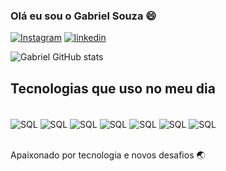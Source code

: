 ### Olá eu sou o Gabriel Souza 😄

[![Instagram](https://img.shields.io/badge/Instagram-E4405F?style=for-the-badge&logo=instagram&logoColor=white)](https://www.instagram.com/biielsouza__/)
[![linkedin](    https://img.shields.io/badge/LinkedIn-0077B5?style=for-the-badge&logo=linkedin&logoColor=white)](https://www.linkedin.com/in/gabriel-souza-829681191/)

![Gabriel GitHub stats](https://github-readme-stats.vercel.app/api?username=GabrielSouzaJesus&show_icons=true&theme=dracula)

## Tecnologias que uso no meu dia

<div style='display: inline_block'><br/>
    <img align="center" alt="SQL" src="https://img.shields.io/badge/MySQL-00000F?style=for-the-badge&logo=mysql&logoColor=white"/>
    <img align="center" alt="SQL" src="https://img.shields.io/badge/Oracle-F80000?style=for-the-badge&logo=oracle&logoColor=black"/>
    <img align="center" alt="SQL" src="https://img.shields.io/badge/Python-3776AB?style=for-the-badge&logo=python&logoColor=white"/>
    <img align="center" alt="SQL" src="https://img.shields.io/badge/Microsoft_Excel-217346?style=for-the-badge&logo=microsoft-excel&logoColor=white"/>
    <img align="center" alt="SQL" src="https://img.shields.io/badge/SAP-0FAAFF?style=for-the-badge&logo=sap&logoColor=white"/>
    <img align="center" alt="SQL" src="https://img.shields.io/badge/Powershell-2CA5E0?style=for-the-badge&logo=powershell&logoColor=white"/>
    <img align="center" alt="SQL" src="https://img.shields.io/badge/PostgreSQL-316192?style=for-the-badge&logo=postgresql&logoColor=white"/>
</div><br/>

Apaixonado por tecnologia e novos desafios 🌏
